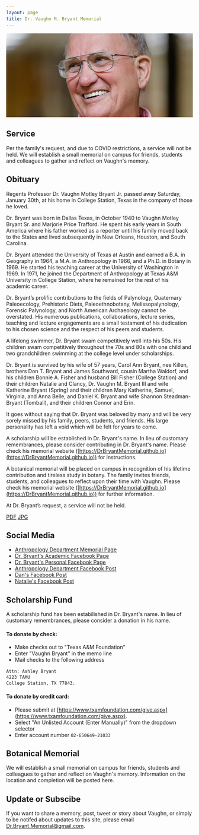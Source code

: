 ```yaml
---
layout: page
title: Dr. Vaughn M. Bryant Memorial
---
```


<center>
    <img src="assets\bryant-crop.jpg" alt="dr bryant" />
</center>

## Service

Per the family's request, and due to COVID restrictions, a service will not be held.  We will establish a small memorial on campus for friends, students and colleagues to gather and reflect on Vaughn's memory.

## Obituary

Regents Professor Dr. Vaughn Motley Bryant Jr. passed away Saturday, January 30th, at his home in College Station, Texas in the company of those he loved.

Dr. Bryant was born in Dallas Texas, in October 1940 to Vaughn Motley Bryant Sr. and Marjorie Price Trafford.  He spent his early years in South America where his father worked as a reporter until his family moved back to the States and lived subsequently in New Orleans, Houston, and South Carolina.  

Dr. Bryant attended the University of Texas at Austin and earned a B.A. in Geography in 1964, a M.A. in Anthropology in 1966, and a Ph.D. in Botany in 1969. He started his teaching career at the University of Washington in 1969.  In 1971, he joined the Department of Anthropology at Texas A&M University in College Station, where he remained for the rest of his academic career. 

Dr. Bryant’s prolific contributions to the fields of Palynology, Quaternary Paleoecology, Prehistoric Diets, Paleoethnobotany, Melissopalynology, Forensic Palynology, and North American Archaeology cannot be overstated.  His numerous publications, collaborations, lecture series, teaching and lecture engagements are a small testament of his dedication to his chosen science and the respect of his peers and students.

A lifelong swimmer, Dr. Bryant swam competitively well into his 50s. His children swam competitively throughout the 70s and 80s with one child and two grandchildren swimming at the college level under scholarships.

Dr. Bryant is survived by his wife of 57 years, Carol Ann Bryant, nee Killen, brothers Don T. Bryant and James Southward, cousin Martha Waldorf, and his children Bonnie A. Fisher and husband Bill Fisher (College Station) and their children Natalie and Clancy, Dr. Vaughn M. Bryant III and wife Katherine Bryant (Spring) and their children Mary Katherine, Samuel, Virginia, and Anna Belle, and Daniel K. Bryant and wife Shannon Steadman-Bryant (Tomball), and their children Connor and Erin.

It goes without saying that Dr. Bryant was beloved by many and will be very sorely missed by his family, peers, students, and friends. His large personality has left a void which will be felt for years to come.

A scholarship will be established in Dr. Bryant's name.  In lieu of customary remembrances, please consider contributing in Dr. Bryant's name.  Please check his memorial website ([https://DrBryantMemorial.github.io](https://DrBryantMemorial.github.io)) for instructions.

A botanical memorial will be placed on campus in recognition of his lifetime contribution and tireless study in botany.  The family invites friends, students, and colleagues to reflect upon their time with Vaughn.  Please check his memorial website ([https://DrBryantMemorial.github.io](https://DrBryantMemorial.github.io)) for further information.

At Dr. Bryant’s request, a service will not be held.

[PDF](assets\obit.pdf) [JPG](assets\obit.jpg)

## Social Media

* [Anthropology Department Memorial Page](https://liberalarts.tamu.edu/anthropology/2021/02/03/regents-professor-vaughn-bryant-october-5-1940-january-30-2021/)
* [Dr. Bryant's Academic Facebook Page](https://www.facebook.com/vaughn.m.bryant/)
* [Dr. Bryant's Personal Facebook Page](https://www.facebook.com/vaughn.m.bryant.1) 
* [Anthropology Department Facebook Post](https://www.facebook.com/tamuanth/posts/3644016012300594)
* [Dan's Facebook Post](https://www.facebook.com/dkbryant/posts/10223706986479363)
* [Natalie's Facebook Post](https://www.facebook.com/natalie.fisher.92/posts/3883936578330773)

## Scholarship Fund

A scholarship fund has been estabilished in Dr. Bryant's name.  In lieu of customary remembrances, please consider a donation in his name.  

#### To donate by check: 

* Make checks out to "Texas A&M Foundation" 
* Enter "Vaughn Bryant" in the memo line
* Mail checks to the following address 

```
Attn: Ashley Bryant
4223 TAMU
College Station, TX 77843.
```

#### To donate by credit card:

* Please submit at [https://www.txamfoundation.com/give.aspx](https://www.txamfoundation.com/give.aspx).  
* Select "An Unlisted Account (Enter Manually)" from the dropdown selector
* Enter account number `02-650649-21033`

## Botanical Memorial

We will establish a small memorial on campus for friends, students and colleagues to gather and reflect on Vaughn's memory.  Information on the location and completion will be posted here.

## Update or Subscibe

If you want to share a memory, post, tweet or story about Vaughn, or simply to be notifed about updates to this site, please email [Dr.Bryant.Memorial@gmail.com](mailto:Dr.Bryant.Memorial@gmail.com).
